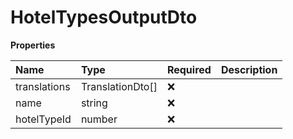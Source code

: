 # HotelTypesOutputDto

**Properties**

| Name         | Type             | Required | Description |
| :----------- | :--------------- | :------- | :---------- |
| translations | TranslationDto[] | ❌       |             |
| name         | string           | ❌       |             |
| hotelTypeId  | number           | ❌       |             |
